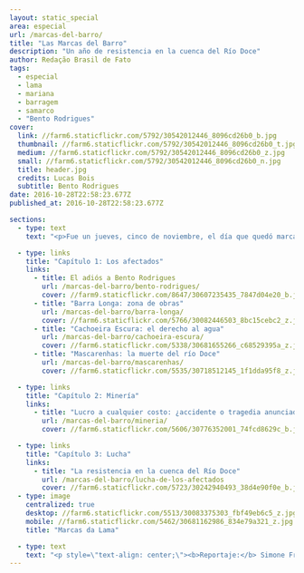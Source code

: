 ```yaml
---
layout: static_special
area: especial
url: /marcas-del-barro/
title: "Las Marcas del Barro"
description: "Un año de resistencia en la cuenca del Río Doce"
author: Redação Brasil de Fato
tags:
  - especial
  - lama
  - mariana
  - barragem
  - samarco
  - "Bento Rodrigues"
cover:
  link: //farm6.staticflickr.com/5792/30542012446_8096cd26b0_b.jpg
  thumbnail: //farm6.staticflickr.com/5792/30542012446_8096cd26b0_t.jpg
  medium: //farm6.staticflickr.com/5792/30542012446_8096cd26b0_z.jpg
  small: //farm6.staticflickr.com/5792/30542012446_8096cd26b0_n.jpg
  title: header.jpg
  credits: Lucas Bois
  subtitle: Bento Rodrigues
date: 2016-10-28T22:58:23.677Z
published_at: 2016-10-28T22:58:23.677Z

sections:
  - type: text
    text: "<p>Fue un jueves, cinco de noviembre, el día que quedó marcado como el inicio de la mayor catástrofe socioambiental de la historia de Brasil. Desde la ruptura del dique de Fundão – en la ciudad de Mariana, estado de Minas Gerais – y recorriendo toda la cuenca del Río Doce hasta desembocar en el mar del litoral de Espíritu Santo, un aluvión de barro se llevó pueblos, vidas, memorias, y bienes de miles de personas.</p><p>En total murieron 19 trabajadores y pobladores, además de los impactos en los ecosistemas y los perjuicios en la economía de decenas de municipios en Minas Gerais y Espíritu Santo. Perteneciente a la minera Samarco – controlada por la BHP Billiton y la Vale S.A –, el dique volcó cerca de 55 millones de m³ de barro. </p><p>Un año después de la tragedia, un equipo de <b>Brasil de Fato</b> recorrió diversas ciudades afectadas para rescatar historias y consecuencias de este desastre socioambiental.</p><p>El especial <b>\"Las marcas del barro: un año de resistencia en la cuenca del Río Doce\"</b> narra la rutina y la vida de distintos afectados a lo largo de la cuenca; aborda el modelo de minería en el país, su relación con las multinacionales y el Estado; y la lucha de los afectados y afectadas por sus derechos.</p>"

  - type: links
    title: "Capítulo 1: Los afectados"
    links:
      - title: El adiós a Bento Rodrigues
        url: /marcas-del-barro/bento-rodrigues/
        cover: //farm9.staticflickr.com/8647/30607235435_7847d04e20_b.jpg
      - title: "Barra Longa: zona de obras"
        url: /marcas-del-barro/barra-longa/
        cover: //farm6.staticflickr.com/5766/30082446503_8bc15cebc2_z.jpg
      - title: "Cachoeira Escura: el derecho al agua"
        url: /marcas-del-barro/cachoeira-escura/
        cover: //farm6.staticflickr.com/5338/30681655266_c68529395a_z.jpg
      - title: "Mascarenhas: la muerte del río Doce"
        url: /marcas-del-barro/mascarenhas/
        cover: //farm6.staticflickr.com/5535/30718512145_1f1dda95f8_z.jpg

  - type: links
    title: "Capítulo 2: Minería"
    links:
      - title: "Lucro a cualquier costo: ¿accidente o tragedia anunciada?"
        url: /marcas-del-barro/mineria/
        cover: //farm6.staticflickr.com/5606/30776352001_74fcd8629c_b.jpg

  - type: links
    title: "Capítulo 3: Lucha"
    links:
      - title: "La resistencia en la cuenca del Río Doce"
        url: /marcas-del-barro/lucha-de-los-afectados
        cover: //farm6.staticflickr.com/5723/30242940493_38d4e90f0e_b.jpg
  - type: image
    centralized: true
    desktop: //farm6.staticflickr.com/5513/30083375303_fbf49eb6c5_z.jpg
    mobile: //farm6.staticflickr.com/5462/30681162986_834e79a321_z.jpg
    title: "Marcas da Lama"

  - type: text
    text: "<p style=\"text-align: center;\"><b>Reportaje:</b> Simone Freire, José Eduardo Bernardes y Guilherme Weimann<br><b>Edición:</b> Vivian Fernandes<br><b>Video y foto:</b> José Eduardo Bernardes, Guilherme Weimann y Thiago Hersan<br><b>Edición de video:</b> Marcelo Cruz <br><b>Diseño y edición fotográfica:</b> Wilcker Morais<br><b>Coordinación de arte:</b> José Bruno Lima<br><b>Desarrollo web:</b> Giuliana Marquesi, Michael Feitosa, Nicholas Pereira, Ricardo Retamal, Thiago Hersan y Wandecleya Martins<br><b>Traducción al español:</b> Marcelo Aguilar y María Julia Giménez<br><b>Apoyo:</b> Nadine Nascimento, Júlia Dolce, Norma Odara, Rute Pina y Rafael Tatemoto<br><b>Coordinación periodística:</b> Simone Freire<br><b>Agradecimientos:</b> Regiane, Jonatan, Fabiana, Ellen, Camila, Thiago, Diane, Valcileno, Binho, Débora, Maria Julia, además del Movimiento por la Soberanía Popular Frente a la Minería (MAM) y del Movimiento de los Afectados por Represas (MAB)</p><p></p>"
---
```

